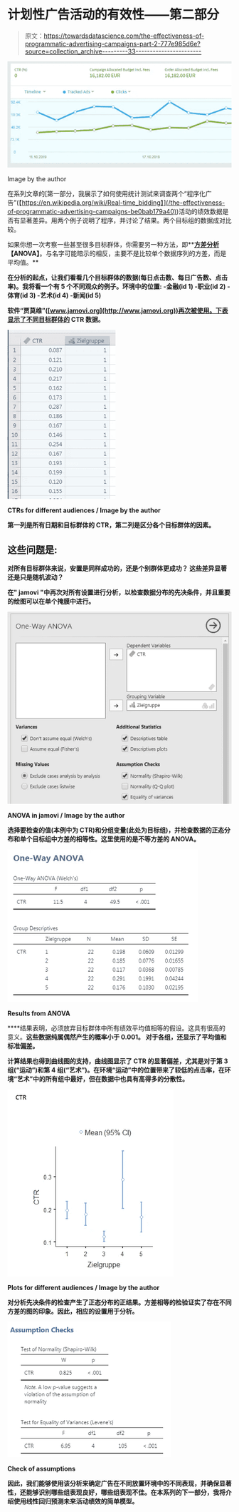 # 计划性广告活动的有效性——第二部分

> 原文：<https://towardsdatascience.com/the-effectiveness-of-programmatic-advertising-campaigns-part-2-777e985d6e?source=collection_archive---------33----------------------->

![](img/72a7da1a6a49c3ba771b5fb2d566a272.png)

Image by the author

在系列文章的[第一部分，我展示了如何使用统计测试来调查两个“程序化广告”(【https://en.wikipedia.org/wiki/Real-time_bidding】](/the-effectiveness-of-programmatic-advertising-campaigns-be0bab179a40))活动的绩效数据是否有显著差异。用两个例子说明了程序，并讨论了结果。两个目标组的数据成对比较。

如果你想一次考察一些甚至很多目标群体，你需要另一种方法，即**[**方差分析**](https://en.wikipedia.org/wiki/Analysis_of_variance)**【ANOVA】**。与名字可能暗示的相反，主要不是比较单个数据序列的方差，而是平均值。**

**在分析的起点，让我们看看几个目标群体的数据(每日点击数、每日广告数、点击率)。我将看一个有 5 个不同观众的例子。环境中的位置:
-金融(id 1)
-职业(id 2)
-体育(id 3)
-艺术(id 4)
-新闻(id 5)**

**软件“贾莫维”([www.jamovi.org](http://www.jamovi.org))再次被使用。下表显示了不同目标群体的 CTR 数据。**

**![](img/b31339c7c6cbdacacc60a7488a1d8549.png)**

**CTRs for different audiences / Image by the author**

**第一列是所有日期和目标群体的 CTR，第二列是区分各个目标群体的因素。**

## **这些问题是:**

**对所有目标群体来说，安置是同样成功的，还是个别群体更成功？
这些差异显著还是只是随机波动？**

**在" jamovi "中再次对所有设置进行分析，以检查数据分布的先决条件，并且重要的绘图可以在单个掩膜中进行。**

**![](img/910a6ae7d9939744cd28436fcd3863e7.png)**

**ANOVA in jamovi / Image by the author**

**选择要检查的值(本例中为 CTR)和分组变量(此处为目标组)，并检查数据的正态分布和单个目标组中方差的相等性。这里使用的是不等方差的 ANOVA。**

**![](img/c75fe7578aa06043d9decfc5009d0a4c.png)**

**Results from ANOVA**

****结果表明，必须放弃目标群体中所有绩效平均值相等的假设。这具有很高的意义。**这些数据纯属偶然产生的概率小于 0.001。
对于各组，还显示了平均值和标准偏差。**

**计算结果也得到曲线图的支持，曲线图显示了 CTR 的显著偏差，尤其是对于第 3 组(“运动”)和第 4 组(“艺术”)。在环境“运动”中的位置带来了较低的点击率，在环境“艺术”中的所有组中最好，但在数据中也具有高得多的分散性。**

**![](img/d4981fdb0318e7822c35ffb7bf0564f4.png)**

**Plots for different audiences / Image by the author**

**对分析先决条件的检查产生了正态分布的正结果。方差相等的检验证实了存在不同方差的图的印象。因此，相应的设置用于分析。**

**![](img/79eb551032673ac7087435c368bb8adb.png)**

**Check of assumptions**

**因此，我们能够使用该分析来确定广告在不同放置环境中的不同表现，并确保显著性，还能够识别哪些组表现良好，哪些组表现不佳。在本系列的下一部分，我将介绍使用线性回归预测未来活动绩效的简单模型。**